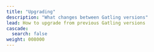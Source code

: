 ```yaml
---
title: "Upgrading"
description: "What changes between Gatling versions"
lead: How to upgrade from previous Gatling versions
cascade:
  search: false
weight: 008000
---
```

